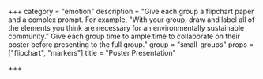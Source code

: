 +++
category = "emotion"
description = "Give each group a flipchart paper and a complex prompt. For example, \"With your group, draw and label all of the elements you think are necessary for an environmentally sustainable community.\" Give each group time to ample time to collaborate on their poster before presenting to the full group."
group = "small-groups"
props = ["flipchart", "markers"]
title = "Poster Presentation"

+++

